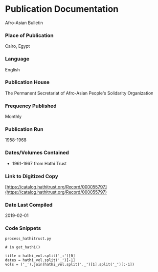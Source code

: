 # Publication Documentation
Afro-Asian Bulletin

### Place of Publication
Cairo, Egypt

### Language
English

### Publication House
The Permanent Secretariat of Afro-Asian People's Solidarity Organization

### Frequency Published
Monthly

### Publication Run
1958-1968

### Dates/Volumes Contained
- 1961-1967 from Hathi Trust

### Link to Digitized Copy
[https://catalog.hathitrust.org/Record/000055797](https://catalog.hathitrust.org/Record/000055797)

### Date Last Compiled
2019-02-01

### Code Snippets
`process_hathitrust.py`
```
# in get_hathi()

title = hathi_vol.split('_:')[0]
dates = hathi_vol.split('_')[-1]
vols = ('_').join(hathi_vol.split('._')[1].split('_')[:-1])
```